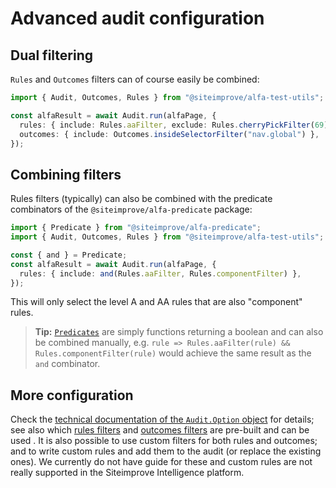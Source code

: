 # Advanced audit configuration

## Dual filtering

`Rules` and `Outcomes` filters can of course easily be combined:

```typescript
import { Audit, Outcomes, Rules } from "@siteimprove/alfa-test-utils";

const alfaResult = await Audit.run(alfaPage, {
  rules: { include: Rules.aaFilter, exclude: Rules.cherryPickFilter(69) },
  outcomes: { include: Outcomes.insideSelectorFilter("nav.global") },
});
```

## Combining filters

Rules filters (typically) can also be combined with the predicate combinators of the `@siteimprove/alfa-predicate` package:

```typescript
import { Predicate } from "@siteimprove/alfa-predicate";
import { Audit, Outcomes, Rules } from "@siteimprove/alfa-test-utils";

const { and } = Predicate;
const alfaResult = await Audit.run(alfaPage, {
  rules: { include: and(Rules.aaFilter, Rules.componentFilter) },
});
```

This will only select the level A and AA rules that are also "component" rules.

> **Tip:** [`Predicates`](https://github.com/Siteimprove/alfa/blob/main/docs/api/alfa-predicate.predicate.md) are simply functions returning a boolean and can also be combined manually, e.g. `rule => Rules.aaFilter(rule) && Rules.componentFilter(rule)` would achieve the same result as the `and` combinator.

## More configuration

Check the [technical documentation of the `Audit.Option` object](https://github.com/Siteimprove/alfa-integrations/blob/main/docs/api/alfa-test-utils.audit.options.md) for details; see also which [rules filters](https://github.com/Siteimprove/alfa-integrations/blob/main/docs/api/alfa-test-utils.rules.md) and [outcomes filters](https://github.com/Siteimprove/alfa-integrations/blob/main/docs/api/alfa-test-utils.outcomes.md) are pre-built and can be used . It is also possible to use custom filters for both rules and outcomes; and to write custom rules and add them to the audit (or replace the existing ones). We currently do not have guide for these and custom rules are not really supported in the Siteimprove Intelligence platform.
